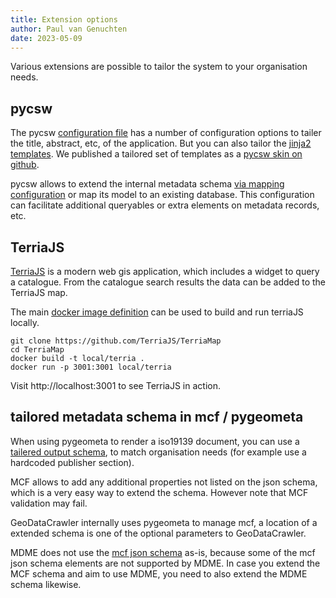 ```yaml
---
title: Extension options
author: Paul van Genuchten
date: 2023-05-09
---
```


Various extensions are possible to tailor the system to your organisation needs.

## pycsw

The pycsw [configuration file](https://github.com/geopython/pycsw/blob/45f6c5ca4b19e6e2be4dfc7237b5d834500054ae/default-sample.cfg#L55-L76) has a number of configuration options to tailer the title, abstract, etc, of the application. But you can also tailor the [jinja2 templates](https://github.com/geopython/pycsw/tree/master/pycsw/ogc/api/templates). We published a tailored set of templates as a [pycsw skin on github](https://github.com/pvgenuchten/pycsw-skin).

pycsw allows to extend the internal metadata schema [via mapping configuration](https://github.com/geopython/pycsw/blob/master/etc/mappings.py) or map its model to an existing database. This configuration can facilitate additional queryables or extra elements on metadata records, etc.

## TerriaJS

[TerriaJS](https://terria.io) is a modern web gis application, which includes a widget to query a catalogue. From the catalogue search results the data can be added to the TerriaJS map.

The main [docker image definition](https://github.com/TerriaJS/TerriaMap/blob/main/deploy/docker/Dockerfile) can be used to build and run terriaJS locally.

```
git clone https://github.com/TerriaJS/TerriaMap
cd TerriaMap
docker build -t local/terria .
docker run -p 3001:3001 local/terria
```

Visit http://localhost:3001 to see TerriaJS in action. 

## tailored metadata schema in mcf / pygeometa

When using pygeometa to render a iso19139 document, you can use a [tailered output schema](https://geopython.github.io/pygeometa/tutorial/#adding-a-metadata-schema-to-the-core), to match organisation needs (for example use a hardcoded publisher section).

MCF allows to add any additional properties not listed on the json schema, which is a very easy way to extend the schema. However note that MCF validation may fail. 

GeoDataCrawler internally uses pygeometa to manage mcf, a location of a extended schema is one of the optional parameters to GeoDataCrawler.

MDME does not use the [mcf json schema](https://github.com/geopython/pygeometa/blob/master/pygeometa/schemas/mcf/core.yaml) as-is, because some of the mcf json schema elements are not supported by MDME. In case you extend the MCF schema and aim to use MDME, you need to also extend the MDME schema likewise.